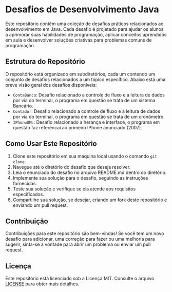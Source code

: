 # Desafios de Desenvolvimento Java

Este repositório contém uma coleção de desafios práticos relacionados ao desenvolvimento em Java. Cada desafio é projetado para ajudar os alunos a aprimorar suas habilidades de programação, aplicar conceitos aprendidos em aula e desenvolver soluções criativas para problemas comuns de programação.

## Estrutura do Repositório

O repositório está organizado em subdiretórios, cada um contendo um conjunto de desafios relacionados a um tópico específico. Abaixo está uma breve visão geral dos desafios disponíveis:

- `ContaBanco`: Desafio relacionado a controle de fluxo e a leitura de dados por via do terminal, o programa em questão se trata de um sistema Bancário.
- `Contador`: Desafio relacionado a controle de fluxo e a leitura de dados por via do terminal, o programa em questão se trata de um cronômetro.
- `IPhonwUML`: Desafio relacionado a herança e interface, o programa em questão faz referêncai ao primeiro IPhone anunciado (2007).

## Como Usar Este Repositório

1. Clone este repositório em sua máquina local usando o comando `git clone`.
2. Navegue até o diretório do desafio que deseja resolver.
3. Leia o enunciado do desafio no arquivo README.md dentro do diretório.
4. Implemente sua solução para o desafio, seguindo as instruções fornecidas.
5. Teste sua solução e verifique se ela atende aos requisitos especificados.
6. Compartilhe sua solução, se desejar, criando um fork deste repositório e enviando um pull request.

## Contribuição

Contribuições para este repositório são bem-vindas! Se você tem um novo desafio para adicionar, uma correção para fazer ou uma melhoria para sugerir, sinta-se à vontade para abrir um problema ou enviar um pull request.

## Licença

Este repositório está licenciado sob a Licença MIT. Consulte o arquivo [LICENSE](LICENSE) para obter mais detalhes.
